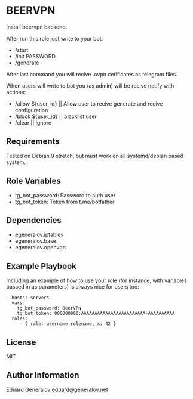 BEERVPN
=========

Install beervpn backend.

After run this role just write to your bot:

- /start
- /init PASSWORD
- /generate

After last command you will recive .ovpn cerificates as telegram files.

When users will write to bot you (as admin) will be recive notify with actions:

- /allow ${user_id} || Allow user to recive generate and recive configuration
- /block ${user_id} || blacklist user
- /clear || ignore

Requirements
------------

Tested on Debian 9 stretch, but must work on all systemd/debian based system.

Role Variables
--------------

- tg_bot_password: Password to auth user
- tg_bot_token: Token from t.me/botfather

Dependencies
------------

- egeneralov.iptables
- egeneralov.base
- egeneralov.openvpn

Example Playbook
----------------

Including an example of how to use your role (for instance, with variables passed in as parameters) is always nice for users too:

    - hosts: servers
      vars:
        tg_bot_password: BeerVPN
        tg_bot_token: 000000000:AAAAAAAAAAAAAAAAAAAAAAAA-AAAAAAAAAA
      roles:
         - { role: username.rolename, x: 42 }

License
-------

MIT

Author Information
------------------

Eduard Generalov <eduard@generalov.net>
